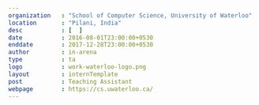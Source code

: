 ```yaml
---
organization   : "School of Computer Science, University of Waterloo"
location       : "Pilani, India"
desc           : [  ]
date           : 2016-08-01T23:00:00+0530
enddate        : 2017-12-28T23:00:00+0530
author         : in-arena
type           : ta
logo           : work-waterloo-logo.png
layout         : internTemplate
post           : Teaching Assistant
webpage		   : https://cs.uwaterloo.ca/
---
```


